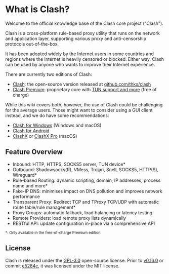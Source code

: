 <!-- This is the index page, linked by the dummy sidebar item at Introduction/_dummy-index.md -->
# What is Clash?

Welcome to the official knowledge base of the Clash core project ("Clash").

Clash is a cross-platform rule-based proxy utility that runs on the network and application layer, supporting various proxy and anti-censorship protocols out-of-the-box.

It has been adopted widely by the Internet users in some countries and regions where the Internet is heavily censored or blocked. Either way, Clash can be used by anyone who wants to improve their Internet experience.

There are currently two editions of Clash:

- [Clash](https://github.com/thkx/clash): the open-source version released at [github.com/thkx/clash](https://github.com/thkx/clash)
- [Clash Premium](https://github.com/thkx/clash/releases/tag/premium): proprietary core with [TUN support and more](/premium/introduction) (free of charge)

While this wiki covers both, however, the use of Clash could be challenging for the average users. Those might want to consider using a GUI client instead, and we do have some recommendations:

- [Clash for Windows](https://github.com/Fndroid/clash_for_windows_pkg/releases) (Windows and macOS)
- [Clash for Android](https://github.com/Kr328/ClashForAndroid)
- [ClashX](https://github.com/yichengchen/clashX) or [ClashX Pro](https://install.appcenter.ms/users/clashx/apps/clashx-pro/distribution_groups/public) (macOS)

## Feature Overview

- Inbound: HTTP, HTTPS, SOCKS5 server, TUN device*
- Outbound: Shadowsocks(R), VMess, Trojan, Snell, SOCKS5, HTTP(S), Wireguard*
- Rule-based Routing: dynamic scripting, domain, IP addresses, process name and more*
- Fake-IP DNS: minimises impact on DNS pollution and improves network performance
- Transparent Proxy: Redirect TCP and TProxy TCP/UDP with automatic route table/rule management*
- Proxy Groups: automatic fallback, load balancing or latency testing
- Remote Providers: load remote proxy lists dynamically
- RESTful API: update configuration in-place via a comprehensive API

<!-- markdownlint-disable MD033 -->
<small>\*: Only available in the free-of-charge Premium edition.</small>
<!-- markdownlint-enable MD033 -->

## License

Clash is released under the [GPL-3.0](https://github.com/thkx/clash/blob/master/LICENSE) open-source license. Prior to [v0.16.0](https://github.com/thkx/clash/releases/tag/v0.16.0) or commit [e5284c](https://github.com/thkx/clash/commit/e5284cf647717a8087a185d88d15a01096274bc2), it was licensed under the MIT license.
